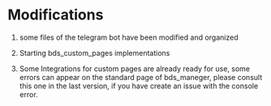 # Modifications

1. some files of the telegram bot have been modified and organized

2. Starting bds_custom_pages implementations

3. Some Integrations for custom pages are already ready for use, some errors can appear on the standard page of bds_maneger, please consult this one in the last version, if you have create an issue with the console error.
